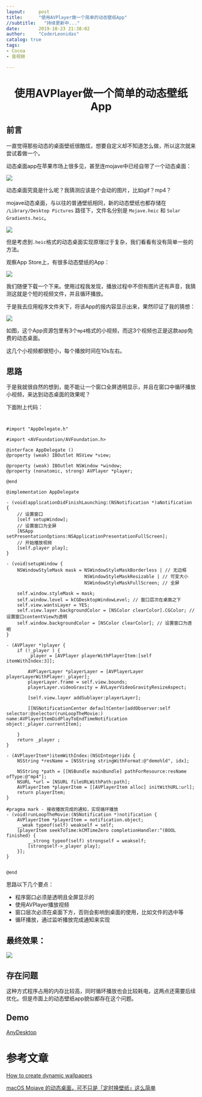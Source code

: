 ```yaml
---
layout:     post
title:      "使用AVPlayer做一个简单的动态壁纸App"
//subtitle:   "持续更新中..."
date:       2019-10-23 21:38:02
author:     "CoderLeonidas"
catalog: true
tags:
- Cocoa
- 音视频

---
```



# <center>使用AVPlayer做一个简单的动态壁纸App

## 前言 

一直觉得那些动态的桌面壁纸很酷炫，想要自定义却不知道怎么做，所以这次就来尝试着做一个。



动态桌面app在苹果市场上很多见，甚至连mojave中已经自带了一个动态桌面：

![](https://tva1.sinaimg.cn/large/006y8mN6ly1g88frzdn3nj30dw0bptbm.jpg)

动态桌面究竟是什么呢？我猜测应该是个会动的图片，比如gif？mp4？

mojave动态桌面，与以往的普通壁纸相同，新的动态壁纸也都存储在 `/Library/Desktop Pictures` 路径下，文件名分别是 `Mojave.heic` 和 `Solar Gradients.heic`。

![](https://tva1.sinaimg.cn/large/006y8mN6ly1g88g3fmw4zj30jf07xgnv.jpg)

但是考虑到`.heic`格式的动态桌面实现原理过于复杂，我们看看有没有简单一些的方法。

观察App Store上，有很多动态壁纸的App：

![](https://tva1.sinaimg.cn/large/006y8mN6ly1g88g87lh2oj30dw08jdkx.jpg)

我们随便下载一个下来。使用过程我发现，播放过程中不但有图片还有声音，我猜测这就是个短的视频文件，并且循环播放。

于是我去应用程序文件夹下，将该App的报内容显示出来，果然印证了我的猜想：

![](https://tva1.sinaimg.cn/large/006y8mN6ly1g88gbxktvmj30hy06v3zx.jpg)

如图，这个App资源包里有3个`mp4`格式的小视频，而这3个视频也正是这款app免费的动态桌面。

这几个小视频都很短小，每个播放时间在10s左右。

## 思路

于是我就很自然的想到，能不能让一个窗口全屏透明显示，并且在窗口中循环播放小视频，来达到动态桌面的效果呢？

下面附上代码：

```objc


#import "AppDelegate.h"

#import <AVFoundation/AVFoundation.h>

@interface AppDelegate ()
@property (weak) IBOutlet NSView *view;

@property (weak) IBOutlet NSWindow *window;
@property (nonatomic, strong) AVPlayer *player;

@end

@implementation AppDelegate

- (void)applicationDidFinishLaunching:(NSNotification *)aNotification {
    // 设置窗口
    [self setupWindow];
    // 设置窗口为全屏
    [NSApp setPresentationOptions:NSApplicationPresentationFullScreen];
    // 开始播放视频
    [self.player play];
}

- (void)setupWindow {
    NSWindowStyleMask mask = NSWindowStyleMaskBorderless | // 无边框
                             NSWindowStyleMaskResizable | // 可变大小
                             NSWindowStyleMaskFullScreen; // 全屏
    
    self.window.styleMask = mask;
    self.window.level = kCGDesktopWindowLevel; // 窗口层次在桌面之下
    self.view.wantsLayer = YES;
    self.view.layer.backgroundColor = [NSColor clearColor].CGColor; // 设置窗口contentView为透明
    self.window.backgroundColor = [NSColor clearColor]; // 设置窗口为透明
}

- (AVPlayer *)player {
    if (!_player ) {
        _player = [AVPlayer playerWithPlayerItem:[self itemWithIndex:3]];

        AVPlayerLayer *playerLayer = [AVPlayerLayer playerLayerWithPlayer:_player];
        playerLayer.frame = self.view.bounds;
        playerLayer.videoGravity = AVLayerVideoGravityResizeAspect;

        [self.view.layer addSublayer:playerLayer];
        
        [[NSNotificationCenter defaultCenter]addObserver:self selector:@selector(runLoopTheMovie:) name:AVPlayerItemDidPlayToEndTimeNotification object:_player.currentItem];
        
    }
    return _player ;
}

- (AVPlayerItem*)itemWithIndex:(NSUInteger)idx {
    NSString *resName = [NSString stringWithFormat:@"demo%ld", idx];

    NSString *path = [[NSBundle mainBundle] pathForResource:resName ofType:@"mp4"];
    NSURL *url = [NSURL fileURLWithPath:path];
    AVPlayerItem *playerItem = [[AVPlayerItem alloc] initWithURL:url];
    return playerItem;
}

#pragma mark - 接收播放完成的通知，实现循环播放
- (void)runLoopTheMovie:(NSNotification *)notification {
    AVPlayerItem *playerItem = notification.object;
    __weak typeof(self) weakself = self;
    [playerItem seekToTime:kCMTimeZero completionHandler:^(BOOL finished) {
        __strong typeof(self) strongself = weakself;
        [strongself->_player play];
    }];
}


@end

```

思路以下几个要点：

- 程序窗口必须是透明且全屏显示的
- 使用AVPlayer播放视频
- 窗口层次必须在桌面下方，否则会影响到桌面的使用，比如文件的选中等
- 循环播放，通过监听播放完成通知来实现

## 最终效果：


![](https://tva1.sinaimg.cn/large/006y8mN6ly1g88iakmdokg30a006ob29.gif)


## 存在问题

这种方式程序占用的内存比较高，同时循环播放也会比较耗电，这两点还需要后续优化。但是市面上的动态壁纸app貌似都存在这个问题。

## Demo

[AnyDesktop](https://github.com/CoderLeonidas/AnyDesktop)

# 参考文章

[How to create dynamic wallpapers](https://forums.developer.apple.com/thread/18610#58622)

[macOS Mojave 的动态桌面，可不只是「定时换壁纸」这么简单](https://sspai.com/post/47390)

